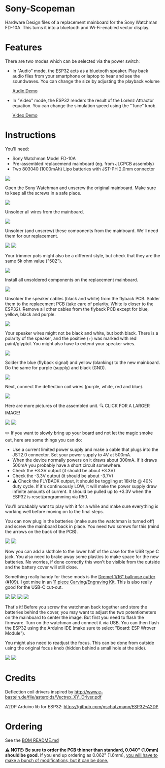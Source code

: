 # Sony-Scopeman

Hardware Design files of a replacement mainboard for the Sony Watchman FD-10A. This turns it into a bluetooth and Wi-Fi-enabled vector display.

# Features
There are two modes which can be selected via the power switch:

* In "Audio" mode, the ESP32 acts as a bluetooth speaker. Play back audio files from your smartphone or laptop to hear and see the soundwaves. You can change the size by adjusting the playback volume

    [Audio Demo](https://twitter.com/FauthNiklas/status/1337467949318279170)

* In "Video" mode, the ESP32 renders the result of the Lorenz Attractor equation. You can change the simulation speed using the "Tune" knob.

    [Video Demo](https://twitter.com/FauthNiklas/status/1339650704584171522)

# Instructions

You'll need:

* Sony Watchman Model FD-10A
* Pre-assembled replacemend mainboard (eg. from JLCPCB assembly)
* Two 803040 (1000mAh) Lipo batteries with JST-PH 2.0mm connector

![](pictures/photo_2021-01-13_22-03-22.jpg)

Open the Sony Watchman and unscrew the original mainboard. Make sure to keep all the screws in a safe place.

![](pictures/photo_2021-01-13_22-03-24.jpg)

Unsolder all wires from the mainboard.

![](pictures/photo_2021-01-13_22-03-25.jpg)

Unsolder (and unscrew) these components from the mainboard. We'll need them for our replacement.

![](pictures/photo_2021-01-13_22-03-26.jpg)
![](pictures/photo_2021-01-13_22-03-27.jpg)

Your trimmer pots might also be a different style, but check that they are the same 5k ohm value ("502").

![](pictures/5k-pots.jpg)

Install all unsoldered components on the replacement mainboard.

![](pictures/photo_2021-01-13_22-03-28.jpg)

Unsolder the speaker cables (black and white) from the flyback PCB. Solder them to the replacement PCB (take care of polarity. White is closer to the ESP32).
Remove all other cables from the flyback PCB except for blue, yellow, black and purple.

![](pictures/photo_2021-01-13_22-03-29.jpg)

Your speaker wires might not be black and white, but both black.  There is a polarity of the speaker, and the positive (+) was marked with red paint/glyptol.  You might also have to extend your speaker wires.

![](pictures/speaker-polarity.jpg)

Solder the blue (flyback signal) and yellow (blanking) to the new mainboard.
Do the same for purple (supply) and black (GND).

![](pictures/photo_2021-01-13_22-03-31.jpg)

Next, connect the deflection coil wires (purple, white, red and blue). 

![](pictures/photo_2021-01-13_22-03-32.jpg)

Here are more pictures of the assembled unit.
:mag: CLICK FOR A LARGER IMAGE!

[![](pictures/assembled1.jpg)](pictures/assembled1-large.jpg)
[![](pictures/assembled2.jpg)](pictures/assembled2-large.jpg)

:pencil2: If you want to slowly bring up your board and not let the magic smoke out, here are some things you can do:

- Use a current limited power supply and make a cable that plugs into the JST2.0 connector.  Set your power supply to 4V at 500mA.
- When the device normally powers on it draws about 300mA.  If it draws 500mA you probably have a short circuit somewhere.
- Check the +3.3V output (it should be about +3.3V)
- Check the -3.3V output (it should be about -3.7V)
- :warning: Check the FLYBACK output, it should be toggling at 16kHz @ 40% duty cycle.  If it's continuously LOW, it will make the power supply draw infinite amounts of current.  It should be pulled up to +3.3V when the ESP32 is reset/programming via R50.

You'll proabably want to play with it for a while and make sure everything is working well before moving on to the final steps.

You can now plug in the batteries (make sure the watchman is turned off) and screw the mainboard back in place. You need two screws for this (mind the arrows on the back of the PCB).

![](pictures/photo_2021-01-13_22-03-33.jpg)
![](pictures/batteries.jpg)

Now you can add a slothole to the lower half of the case for the USB type C jack. You also need to brake away some plastics to make space for the new batteries. No worries, if done correctly this won't be visible from the outside and the battery cover will still close.

Something really handy for these mods is the [Dremel 1/16" ballnose cutter (#109)](https://www.amazon.com/Dremel-109-Engraving-Cutter-16-inch/dp/B0006N72X4).  I got mine in an [11 piece Carving/Engraving Kit](https://www.amazon.com/Dremel-729-01-Engraving-Accessories-11-Piece/dp/B09FP387V2).  This is also really good for the USB-C cut-out.

![](pictures/photo_2021-01-13_22-03-34.jpg)
![](pictures/usb-c.jpg)
![](pictures/battery-holder1.jpg)
![](pictures/battery-holder2.jpg)

That's it! Before you screw the watchman back together and store the batteries behind the cover, you may want to adjust the two potentiometers on the mainboard to center the image. But first you need to flash the firmware. Turn on the watchman and connect it via USB. You can then flash the ESP32 using the Arduino IDE (make sure to select "Board: ESP Wrover Module").

You might also need to readjust the focus. This can be done from outside using the original focus knob (hidden behind a small hole at the side).

![](pictures/photo_2021-01-13_22-03-35.jpg)
![](pictures/final.jpg)

# Credits

Deflection coil drivers inspired by http://www.e-basteln.de/file/asteroids/Vectrex_XY_Driver.pdf

A2DP Arduino lib for ESP32: https://github.com/pschatzmann/ESP32-A2DP

# Ordering

See the [BOM README.md](hardware/bom-vectorboy-v1.0/README.md)

:warning: **NOTE: Be sure to order the PCB thinner than standard, 0.040" (1.0mm) should be good.**  If you end up ordering as 0.062" (1.6mm), [you will have to make a bunch of modifications, but it can be done.](hardware/bom-vectorboy-v1.0/thick-pcb-mods.md)
